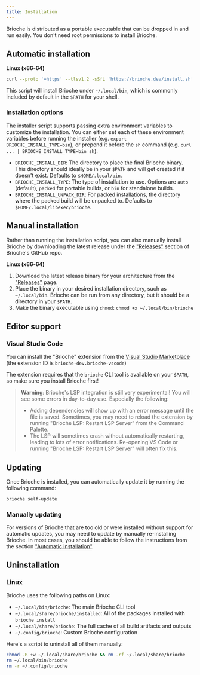 ```yaml
---
title: Installation
---
```


Brioche is distributed as a portable executable that can be dropped in and run easily. You don't need root permissions to install Brioche.

## Automatic installation

**Linux (x86-64)**

```bash
curl --proto '=https' --tlsv1.2 -sSfL 'https://brioche.dev/install.sh' | sh
```

This script will install Brioche under `~/.local/bin`, which is commonly included by default in the `$PATH` for your shell.

### Installation options

The installer script supports passing extra environment variables to customize the installation. You can either set each of these environment variables before running the installer (e.g. `export BRIOCHE_INSTALL_TYPE=bin`), or prepend it before the `sh` command (e.g. `curl ... | BRIOCHE_INSTALL_TYPE=bin sh`).

- `BRIOCHE_INSTALL_DIR`: The directory to place the final Brioche binary. This directory should ideally be in your `$PATH` and will get created if it doesn't exist. Defaults to `$HOME/.local/bin`.
- `BRIOCHE_INSTALL_TYPE`: The type of installation to use. Options are `auto` (default), `packed` for portable builds, or `bin` for standalone builds.
- `BRIOCHE_INSTALL_UNPACK_DIR`: For packed installations, the directory where the packed build will be unpacked to. Defaults to `$HOME/.local/libexec/brioche`.

## Manual installation

Rather than running the installation script, you can also manually install Brioche by downloading the latest release under the ["Releases"](https://github.com/brioche-dev/brioche/releases) section of Brioche's GitHub repo.

**Linux (x86-64)**

1. Download the latest release binary for your architecture from the ["Releases"](https://github.com/brioche-dev/brioche/releases) page.
2. Place the binary in your desired installation directory, such as `~/.local/bin`. Brioche can be run from any directory, but it should be a directory in your `$PATH`.
3. Make the binary executable using `chmod`: `chmod +x ~/.local/bin/brioche`

## Editor support

### Visual Studio Code

You can install the "Brioche" extension from the [Visual Studio Marketplace](https://marketplace.visualstudio.com/items?itemName=brioche-dev.brioche-vscode) (the extension ID is `brioche-dev.brioche-vscode`)

The extension requires that the `brioche` CLI tool is available on your `$PATH`, so make sure you install Brioche first!

> **Warning**: Brioche's LSP integration is still very experimental! You will see some errors in day-to-day use. Especially the following:
>
> - Adding dependencies will show up with an error message until the file is saved. Sometimes, you may need to reload the extension by running "Brioche LSP: Restart LSP Server" from the Command Palette.
> - The LSP will sometimes crash without automatically restarting, leading to lots of error notifications. Re-opening VS Code or running "Brioche LSP: Restart LSP Server" will often fix this.

## Updating

Once Brioche is installed, you can automatically update it by running the following command:

```bash
brioche self-update
```

### Manually updating

For versions of Brioche that are too old or were installed without support for automatic updates, you may need to update by manually re-installing Brioche. In most cases, you should be able to follow the instructions from the section ["Automatic installation"](#automatic-installation).

## Uninstallation

### Linux

Brioche uses the following paths on Linux:

- `~/.local/bin/brioche`: The main Brioche CLI tool
- `~/.local/share/brioche/installed`: All of the packages installed with `brioche install`
- `~/.local/share/brioche`: The full cache of all build artifacts and outputs
- `~/.config/brioche`: Custom Brioche configuration

Here's a script to uninstall all of them manually:

```sh
chmod -R +w ~/.local/share/brioche && rm -rf ~/.local/share/brioche
rm ~/.local/bin/brioche
rm -r ~/.config/brioche
```
